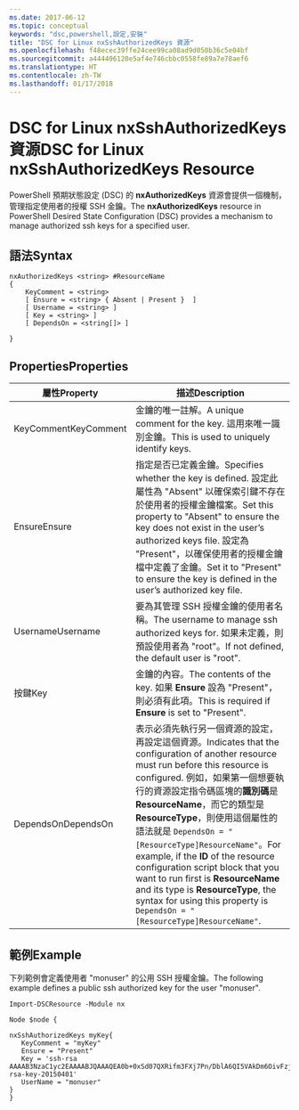 ```yaml
---
ms.date: 2017-06-12
ms.topic: conceptual
keywords: "dsc,powershell,設定,安裝"
title: "DSC for Linux nxSshAuthorizedKeys 資源"
ms.openlocfilehash: f48ecec39ffe24cee99ca08ad9d050b36c5e04bf
ms.sourcegitcommit: a444406120e5af4e746cbbc0558fe89a7e78aef6
ms.translationtype: HT
ms.contentlocale: zh-TW
ms.lasthandoff: 01/17/2018
---
```

# <a name="dsc-for-linux-nxsshauthorizedkeys-resource"></a><span data-ttu-id="f0803-103">DSC for Linux nxSshAuthorizedKeys 資源</span><span class="sxs-lookup"><span data-stu-id="f0803-103">DSC for Linux nxSshAuthorizedKeys Resource</span></span>

<span data-ttu-id="f0803-104">PowerShell 預期狀態設定 (DSC) 的 **nxAuthorizedKeys** 資源會提供一個機制，管理指定使用者的授權 SSH 金鑰。</span><span class="sxs-lookup"><span data-stu-id="f0803-104">The **nxAuthorizedKeys** resource in PowerShell Desired State Configuration (DSC) provides a mechanism to manage authorized ssh keys for a specified user.</span></span>

## <a name="syntax"></a><span data-ttu-id="f0803-105">語法</span><span class="sxs-lookup"><span data-stu-id="f0803-105">Syntax</span></span>

```
nxAuthorizedKeys <string> #ResourceName
{
    KeyComment = <string>
    [ Ensure = <string> { Absent | Present }  ]
    [ Username = <string> ]
    [ Key = <string> ]
    [ DependsOn = <string[]> ]

}
```

## <a name="properties"></a><span data-ttu-id="f0803-106">Properties</span><span class="sxs-lookup"><span data-stu-id="f0803-106">Properties</span></span>

|  <span data-ttu-id="f0803-107">屬性</span><span class="sxs-lookup"><span data-stu-id="f0803-107">Property</span></span> |  <span data-ttu-id="f0803-108">描述</span><span class="sxs-lookup"><span data-stu-id="f0803-108">Description</span></span> | 
|---|---|
| <span data-ttu-id="f0803-109">KeyComment</span><span class="sxs-lookup"><span data-stu-id="f0803-109">KeyComment</span></span>| <span data-ttu-id="f0803-110">金鑰的唯一註解。</span><span class="sxs-lookup"><span data-stu-id="f0803-110">A unique comment for the key.</span></span> <span data-ttu-id="f0803-111">這用來唯一識別金鑰。</span><span class="sxs-lookup"><span data-stu-id="f0803-111">This is used to uniquely identify keys.</span></span>| 
| <span data-ttu-id="f0803-112">Ensure</span><span class="sxs-lookup"><span data-stu-id="f0803-112">Ensure</span></span>| <span data-ttu-id="f0803-113">指定是否已定義金鑰。</span><span class="sxs-lookup"><span data-stu-id="f0803-113">Specifies whether the key is defined.</span></span> <span data-ttu-id="f0803-114">設定此屬性為 "Absent" 以確保索引鍵不存在於使用者的授權金鑰檔案。</span><span class="sxs-lookup"><span data-stu-id="f0803-114">Set this property to "Absent" to ensure the key does not exist in the user’s authorized keys file.</span></span> <span data-ttu-id="f0803-115">設定為 "Present"，以確保使用者的授權金鑰檔中定義了金鑰。</span><span class="sxs-lookup"><span data-stu-id="f0803-115">Set it to "Present" to ensure the key is defined in the user’s authorized key file.</span></span>| 
| <span data-ttu-id="f0803-116">Username</span><span class="sxs-lookup"><span data-stu-id="f0803-116">Username</span></span>| <span data-ttu-id="f0803-117">要為其管理 SSH 授權金鑰的使用者名稱。</span><span class="sxs-lookup"><span data-stu-id="f0803-117">The username to manage ssh authorized keys for.</span></span> <span data-ttu-id="f0803-118">如果未定義，則預設使用者為 "root"。</span><span class="sxs-lookup"><span data-stu-id="f0803-118">If not defined, the default user is "root".</span></span>| 
| <span data-ttu-id="f0803-119">按鍵</span><span class="sxs-lookup"><span data-stu-id="f0803-119">Key</span></span>| <span data-ttu-id="f0803-120">金鑰的內容。</span><span class="sxs-lookup"><span data-stu-id="f0803-120">The contents of the key.</span></span> <span data-ttu-id="f0803-121">如果 **Ensure** 設為 "Present"，則必須有此項。</span><span class="sxs-lookup"><span data-stu-id="f0803-121">This is required if **Ensure** is set to "Present".</span></span>| 
| <span data-ttu-id="f0803-122">DependsOn</span><span class="sxs-lookup"><span data-stu-id="f0803-122">DependsOn</span></span> | <span data-ttu-id="f0803-123">表示必須先執行另一個資源的設定，再設定這個資源。</span><span class="sxs-lookup"><span data-stu-id="f0803-123">Indicates that the configuration of another resource must run before this resource is configured.</span></span> <span data-ttu-id="f0803-124">例如，如果第一個想要執行的資源設定指令碼區塊的**識別碼**是 **ResourceName**，而它的類型是 **ResourceType**，則使用這個屬性的語法就是 `DependsOn = "[ResourceType]ResourceName"`。</span><span class="sxs-lookup"><span data-stu-id="f0803-124">For example, if the **ID** of the resource configuration script block that you want to run first is **ResourceName** and its type is **ResourceType**, the syntax for using this property is `DependsOn = "[ResourceType]ResourceName"`.</span></span>| 

## <a name="example"></a><span data-ttu-id="f0803-125">範例</span><span class="sxs-lookup"><span data-stu-id="f0803-125">Example</span></span>

<span data-ttu-id="f0803-126">下列範例會定義使用者 "monuser" 的公用 SSH 授權金鑰。</span><span class="sxs-lookup"><span data-stu-id="f0803-126">The following example defines a public ssh authorized key for the user "monuser".</span></span>

```
Import-DSCResource -Module nx 

Node $node {

nxSshAuthorizedKeys myKey{
   KeyComment = "myKey"
   Ensure = "Present"
   Key = 'ssh-rsa AAAAB3NzaC1yc2EAAAABJQAAAQEA0b+0xSd07QXRifm3FXj7Pn/DblA6QI5VAkDm6OivFzj3U6qGD1VJ6AAxWPCyMl/qhtpRtxZJDu/TxD8AyZNgc8aN2CljN1hOMbBRvH2q5QPf/nCnnJRaGsrxIqZjyZdYo9ZEEzjZUuMDM5HI1LA9B99k/K6PK2Bc1NLivpu7nbtVG2tLOQs+GefsnHuetsRMwo/+c3LtwYm9M0XfkGjYVCLO4CoFuSQpvX6AB3TedUy6NZ0iuxC0kRGg1rIQTwSRcw+McLhslF0drs33fw6tYdzlLBnnzimShMuiDWiT37WqCRovRGYrGCaEFGTG2e0CN8Co8nryXkyWc6NSDNpMzw== rsa-key-20150401'
   UserName = "monuser"
} 
}
```

